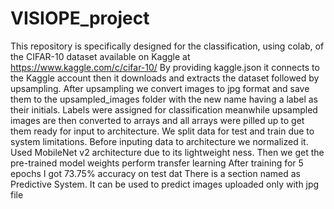 # VISIOPE_project
This repository is specifically designed for the classification, using colab, of the CIFAR-10 dataset available on Kaggle at https://www.kaggle.com/c/cifar-10/
By providing kaggle.json it connects to the Kaggle account then it downloads and extracts the dataset followed by upsampling.
After upsampling we convert images to jpg format and save them to the upsampled_images folder with the new name having a label as their initials.
Labels were assigned for classification meanwhile upsampled images are then converted to arrays and all arrays were pilled up to get them ready for input to architecture.
We split data for test and train due to system limitations.
Before inputing data to architecture we normalized it.
Used MobileNet v2 architecture due to its lightweight ness.
Then we get the pre-trained model weights perform transfer learning
After training for 5 epochs I got 73.75% accuracy on test dat
There is a section named as Predictive System. It can be used to predict images uploaded only with jpg file
